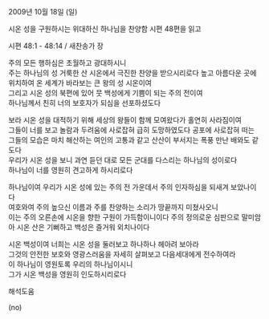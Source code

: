 2009년 10월 18일 (일)

시온 성을 구원하시는  위대하신 하나님을 찬양함 시편 48편을 읽고



시편 48:1 - 48:14 / 새찬송가  장


주의 모든 행하심은 초월하고 광대하시니  
주는 하나님의 성 거룩한 산 시온에서 극진한 찬양을 받으시리로다 
높고 아름다운 곳에 위치하여 온 세계가 바라보는 큰 왕의 성 시온이여  
그리고 시온 성의 북편에 있어 뭇 백성에게 기쁨이 되는 주의 전이여  
하나님께서 친히 너의 보호자가 되심을 선포하셨도다   

보라 시온 성을 대적하기 위해 세상의 왕들이 함께 모여왔다가 홀연히 사라짐이여  
그들이 너를 보고 놀람과 두려움에 사로잡혀 급히 도망하였도다 
공포에 사로잡혀 떠는 그들의 모습은 마치 해산하는 여인의 고통과 같고 
산산이 부서지는 폭풍 만난 배와도 같도다  
우리가 시온 성을 보니 과연 듣던 대로 모든 군대를 다스리는 하나님의 성이로다  
하나님이 너를 영원히 견고하게 하시리로다   

하나님이여 우리가 시온 성에 있는 주의 전 가운데서 주의 인자하심을 되새겨 보았나이다  
여호와여 주의 높으신 이름과 주를 찬양하는 소리가 땅끝까지 미쳤사오니  
이는 주의 오른손에 시온을 향한 구원이 가득함이니이다 
주의 정의로운 심판으로 말미암아 시온 산은 기뻐하고 백성은 즐거워 외치나이다  

시온 백성이여 너희는 시온 성을 둘러보고 하나하나 헤아려 보아라  
그것의 안전한 보호와 영광스러움을 자세히 살펴보고 다음세대에게 전수하여라  
이 하나님이 영원토록 우리의 하나님이시니  
그가 시온 백성을 영원히 인도하시리로다

해석도움





(no)
